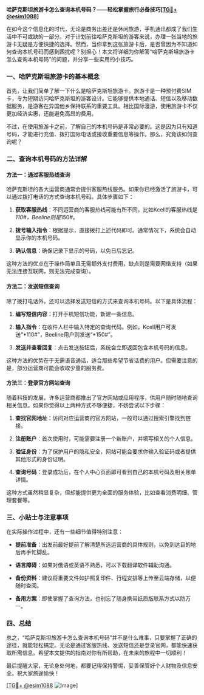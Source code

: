 **哈萨克斯坦旅游卡怎么查询本机号码？——轻松掌握旅行必备技巧[[TG💪+ @esim1088](https://t.me/s/esim1088)]**

在如今这个信息化的时代，无论是商务出差还是休闲旅游，手机通讯都成了我们生活中不可或缺的一部分。对于计划前往哈萨克斯坦的游客来说，办理一张当地的旅游卡无疑是方便快捷的选择。然而，当你拿到这张旅游卡后，是否曾因为不知道如何查询本机号码而感到困扰呢？别担心！本文将详细为你解答“哈萨克斯坦旅游卡怎么查询本机号码”的问题，并分享一些实用的小技巧。

### 一、哈萨克斯坦旅游卡的基本概念

首先，让我们简单了解一下什么是哈萨克斯坦旅游卡。旅游卡是一种预付费SIM卡，专为短期访问哈萨克斯坦的游客设计。它能够提供本地通话、短信以及移动数据服务，是游客在异国他乡保持联系的重要工具。相比国际漫游，使用旅游卡不仅更加经济实惠，还能避免高昂的费用。

不过，在使用旅游卡之前，了解自己的本机号码是非常必要的。这是因为只有知道号码，才能进行充值、拨打国际电话或接收重要信息等操作。那么，究竟该如何查询呢？

### 二、查询本机号码的方法详解

#### 方法一：通过客服热线查询

哈萨克斯坦的各大运营商通常会提供客服热线服务。如果你已经激活了旅游卡，可以通过拨打电话的方式查询本机号码。具体步骤如下：

1. **获取客服热线**：不同运营商的客服热线可能有所不同，比如Kcell的客服热线是*110#，Beeline则是*150#。
   
2. **拨号输入指令**：根据提示，直接拨打上述代码即可。通常情况下，系统会自动显示你的本机号码。

3. **确认信息**：确保记录下显示的号码，以免日后忘记。

这种方法的优点在于操作简单且无需额外支付费用，缺点则是需要网络支持（如果无法连接互联网，则无法完成查询）。

#### 方法二：发送短信查询

除了拨打电话外，还可以选择发送短信的方式来查询本机号码。以下是具体流程：

1. **编写短信内容**：打开手机短信功能，新建一条信息。
   
2. **输入指令**：在收件人栏中输入特定的查询代码。例如，Kcell用户可发送“*110#”，Beeline用户则发送“*150#”。

3. **发送并查看回复**：点击发送按钮后，系统会立即返回包含本机号码的信息。

这种方法的优势在于无需语音通话，适合那些希望节省话费的用户。但需要注意的是，部分运营商可能会收取少量的服务费。

#### 方法三：登录官方网站查询

随着科技的发展，许多运营商都推出了官方网站或应用程序，供用户随时随地查询相关信息。如果你觉得以上两种方式不够便捷，不妨尝试以下步骤：

1. **查找官网地址**：访问对应运营商的官方网站，一般可以通过搜索引擎找到链接。
   
2. **注册账户**：首次使用时，可能需要注册一个新账户，并填写相关的个人信息。

3. **验证身份**：为了保护用户的隐私安全，网站可能会要求你输入验证码或者提供其他形式的身份证明。

4. **查询号码**：登录成功后，在个人中心页面即可看到自己的本机号码及相关账单详情。

这种方式虽然稍显复杂，但却能提供更为全面的服务体验，比如查看消费明细、管理套餐等。

### 三、小贴士与注意事项

在实际操作过程中，还有一些细节值得特别注意：

- **提前准备**：出发前最好提前了解清楚所选运营商的具体规则，以免到达目的地后再手忙脚乱。
  
- **语言障碍**：如果对俄语或英语不熟悉，可以下载翻译软件辅助沟通。
  
- **备份资料**：建议将重要文件如护照复印件、行程安排等上传至云端存储，以便随时查阅。

- **备用方案**：即使掌握了查询方法，也别忘了随身携带纸质版联系方式以防万一。

### 四、总结

总之，“哈萨克斯坦旅游卡怎么查询本机号码”并不是什么难事，只要掌握了正确的途径，就能轻松搞定。无论是通过客服热线、发送短信还是登录官网，都能快速获取所需信息。希望本文提供的指南对你有所帮助，在未来的旅程中一切顺利！

最后提醒大家，无论身处何地，都要记得保持警惕，妥善保管好个人财物及信息安全。祝大家旅途愉快！

[[TG💪+ @esim1088](https://t.me/s/esim1088) ![Image](https://i.postimg.cc/4NQfJmqS/Snipaste-2025-05-13-00-14-12.png)]